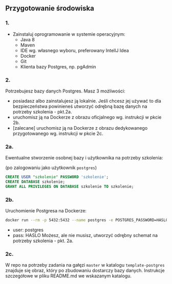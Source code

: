 ## Przygotowanie środowiska


### 1.
* Zainstaluj oprogramowanie w systemie operacyjnym:
    * Java 8
    * Maven
    * IDE wg. własnego wyboru, preferowany IntellJ Idea
    * Docker
    * Git
    * Klienta bazy Postgres, np. pgAdmin


### 2.
Potrzebujesz bazy danych Postgres. Masz 3 możliwości:
* posiadasz albo zainstalujesz ją lokalnie. Jeśli chcesz jej używać to dla bezpieczeństwa powinieneś utworzyć odrębną
  bazę danych na potrzeby szkolenia - pkt.2a.
* uruchomisz ją na Dockerze z obrazu oficjalnego wg. instrukcji w pkcie 2b.
* [zalecane] uruchomisz ją na Dockerze z obrazu dedykowanego przygotowanego wg. instrukcji w pkcie 2c.


### 2a.
Ewentualne stworzenie osobnej bazy i użytkownika na potrzeby szkolenia:

(po zalogowaniu jako użytkownik `postgres`)
```sql
CREATE USER "szkolenie" PASSWORD 'szkolenie';
CREATE DATABASE szkolenie;
GRANT ALL PRIVILEGES ON DATABASE szkolenie TO szkolenie;
```


### 2b.
Uruchomienie Postgresa na Dockerze:
```bash
docker run --rm -p 5432:5432 --name postgres -e POSTGRES_PASSWORD=HASLO postgres:latest
```
* user: postgres
* pass: HASLO
Możesz, ale nie musisz, utworzyć odrębny schemat na potrzeby szkolenia - pkt. 2a.


### 2c.
W repo na potrzeby zadania na gałęzi `master` w katalogu `template-postgres` znajduje się obraz, który po zbudowaniu
dostarczy bazy danych. Instrukcje szczegółowe w pliku README.md we wskazanym katalogu.